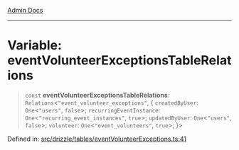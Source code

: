 [Admin Docs](/)

***

# Variable: eventVolunteerExceptionsTableRelations

> `const` **eventVolunteerExceptionsTableRelations**: `Relations`\<`"event_volunteer_exceptions"`, \{ `createdByUser`: `One`\<`"users"`, `false`\>; `recurringEventInstance`: `One`\<`"recurring_event_instances"`, `true`\>; `updatedByUser`: `One`\<`"users"`, `false`\>; `volunteer`: `One`\<`"event_volunteers"`, `true`\>; \}\>

Defined in: [src/drizzle/tables/eventVolunteerExceptions.ts:41](https://github.com/Sourya07/talawa-api/blob/aac5f782223414da32542752c1be099f0b872196/src/drizzle/tables/eventVolunteerExceptions.ts#L41)
